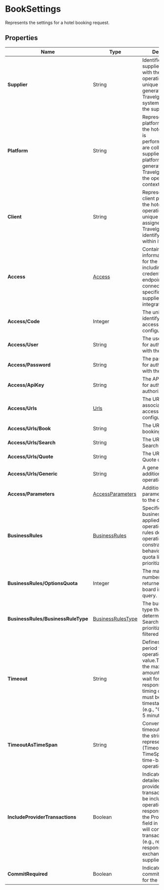 # BookSettings

Represents the settings for a hotel booking request.

## Properties

| Name | Type | Description |
|------|------|-------------|
| **Supplier** | String | Identifies the supplier associated with the hotel operation. This is a unique code generated by Travelgate within its system to represent the supplier. |
| **Platform** | String | Represents the platform on which the hotel operation is performed.Platforms are collections of suppliers, and the platform code is generated by Travelgate to define the operational context. |
| **Client** | String | Represents the client performing the hotel operation.This is a unique client code assigned by Travelgate to identify the client within its system. |
| **Access** | [Access](/docs/apis/for-sellers/connectors-pull-developers-api/API_Reference/access) | Contains access information required for the operation, including API credentials, endpoints, and other connection details specific to the supplier's integration. |
| **Access/Code** | Integer | The unique code identifying the access configuration. |
| **Access/User** | String | The username used for authentication with the supplier. |
| **Access/Password** | String | The password used for authentication with the supplier. |
| **Access/ApiKey** | String | The API key used for authentication or authorization. |
| **Access/Urls** | [Urls](/docs/apis/for-sellers/connectors-pull-developers-api/API_Reference/urls) | The URLs associated with the access configuration. |
| **Access/Urls/Book** | String | The URL used for booking operations. |
| **Access/Urls/Search** | String | The URL used for Search operations. |
| **Access/Urls/Quote** | String | The URL used for Quote operations. |
| **Access/Urls/Generic** | String | A generic URL for additional operations. |
| **Access/Parameters** | [AccessParameters](/docs/apis/for-sellers/connectors-pull-developers-api/API_Reference/accessparameters) | Additional parameters related to the connection. |
| **BusinessRules** | [BusinessRules](/docs/apis/for-sellers/connectors-pull-developers-api/API_Reference/businessrules) | Specifies the business rules to be applied during the operation. These rules define operational constraints and behavior, such as quota limits or prioritization criteria. |
| **BusinessRules/OptionsQuota** | Integer | The maximum number of options returned for each board in the search query. |
| **BusinessRules/BusinessRuleType** | [BusinessRulesType](/docs/apis/for-sellers/connectors-pull-developers-api/API_Reference/businessrulestype) | The business rule type that determines how Search results are prioritized or filtered. |
| **Timeout** | String | Defines the timeout period for the operation as a string value.This indicates the maximum amount of time to wait for a supplier's response before timing out.The value must be provided in timestamp format (e.g., "00:05:00" for 5 minutes). |
| **TimeoutAsTimeSpan** | String | Converts the timeout value from the string representation (Timeout) into a TimeSpan for use in time-based operations. |
| **IncludeProviderTransactions** | Boolean | Indicates whether detailed traces of provider transactions should be included in the operation's response.If enabled, the ProviderAudit field in responses will contain the transaction logs (e.g., requests and responses exchanged with the supplier). |
| **CommitRequired** | Boolean | Indicates whether a commit is required for the booking. |
